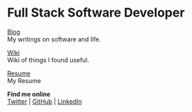 # Full Stack Software Developer

[Blog](/blog/) <br /> My writings on software and life.

[Wiki](/wiki/) <br /> Wiki of things I found useful.

[Resume](/resume)  <br /> My Resume

**Find me online** <br />[Twitter](https://twitter.com/jibrankalia) | [GitHub](https://github.com/jibrankalia) | [LinkedIn](https://www.linkedin.com/in/jibran-kalia/)

